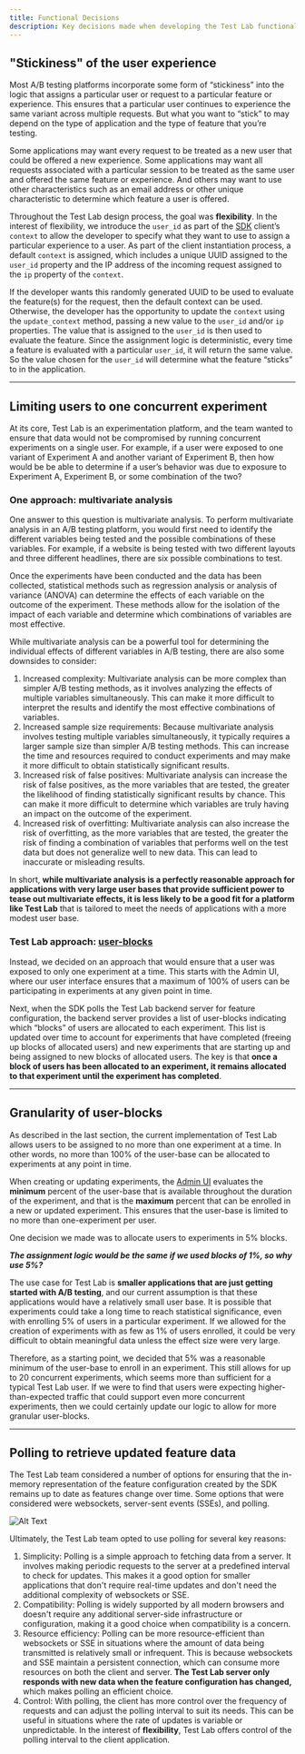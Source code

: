```yaml
---
title: Functional Decisions
description: Key decisions made when developing the Test Lab functionality.
---
```


## "Stickiness" of the user experience

Most A/B testing platforms incorporate some form of “stickiness” into the logic that assigns a particular user or request to a particular feature or experience. This ensures that a particular user continues to experience the same variant across multiple requests. But what you want to “stick” to may depend on the type of application and the type of feature that you’re testing.

Some applications may want every request to be treated as a new user that could be offered a new experience. Some applications may want all requests associated with a particular session to be treated as the same user and offered the same feature or experience. And others may want to use other characteristics such as an email address or other unique characteristic to determine which feature a user is offered.

Throughout the Test Lab design process, the goal was **flexibility**. In the interest of flexibility, we introduce the `user_id` as part of the [SDK](/docs/sdk-docs) client’s `context` to allow the developer to specify what they want to use to assign a particular experience to a user. As part of the client instantiation process, a default `context` is assigned, which includes a unique UUID assigned to the `user_id` property and the IP address of the incoming request assigned to the `ip` property of the `context`.

If the developer wants this randomly generated UUID to be used to evaluate the feature(s) for the request, then the default context can be used. Otherwise, the developer has the opportunity to update the `context` using the `update_context` method, passing a new value to the `user_id` and/or `ip` properties. The value that is assigned to the `user_id` is then used to evaluate the feature. Since the assignment logic is deterministic, every time a feature is evaluated with a particular `user_id`, it will return the same value. So the value chosen for the `user_id` will determine what the feature “sticks” to in the application.

---

## Limiting users to one concurrent experiment

At its core, Test Lab is an experimentation platform, and the team wanted to ensure that data would not be compromised by running concurrent experiments on a single user. For example, if a user were exposed to one variant of Experiment A and another variant of Experiment B, then how would be be able to determine if a user’s behavior was due to exposure to Experiment A, Experiment B, or some combination of the two?

### One approach: multivariate analysis

One answer to this question is multivariate analysis. To perform multivariate analysis in an A/B testing platform, you would first need to identify the different variables being tested and the possible combinations of these variables. For example, if a website is being tested with two different layouts and three different headlines, there are six possible combinations to test.

Once the experiments have been conducted and the data has been collected, statistical methods such as regression analysis or analysis of variance (ANOVA) can determine the effects of each variable on the outcome of the experiment. These methods allow for the isolation of the impact of each variable and determine which combinations of variables are most effective.

While multivariate analysis can be a powerful tool for determining the individual effects of different variables in A/B testing, there are also some downsides to consider:

1. Increased complexity: Multivariate analysis can be more complex than simpler A/B testing methods, as it involves analyzing the effects of multiple variables simultaneously. This can make it more difficult to interpret the results and identify the most effective combinations of variables.
2. Increased sample size requirements: Because multivariate analysis involves testing multiple variables simultaneously, it typically requires a larger sample size than simpler A/B testing methods. This can increase the time and resources required to conduct experiments and may make it more difficult to obtain statistically significant results.
3. Increased risk of false positives: Multivariate analysis can increase the risk of false positives, as the more variables that are tested, the greater the likelihood of finding statistically significant results by chance. This can make it more difficult to determine which variables are truly having an impact on the outcome of the experiment.
4. Increased risk of overfitting: Multivariate analysis can also increase the risk of overfitting, as the more variables that are tested, the greater the risk of finding a combination of variables that performs well on the test data but does not generalize well to new data. This can lead to inaccurate or misleading results.

In short, **while multivariate analysis is a perfectly reasonable approach for applications with very large user bases that provide sufficient power to tease out multivariate effects, it is less likely to be a good fit for a platform like Test Lab** that is tailored to meet the needs of applications with a more modest user base.

### Test Lab approach: [user-blocks](/docs/sdk#user-blocks)

Instead, we decided on an approach that would ensure that a user was exposed to only one experiment at a time. This starts with the Admin UI, where our user interface ensures that a maximum of 100% of users can be participating in experiments at any given point in time.

Next, when the SDK polls the Test Lab backend server for feature configuration, the backend server provides a list of user-blocks indicating which “blocks” of users are allocated to each experiment. This list is updated over time to account for experiments that have completed (freeing up blocks of allocated users) and new experiments that are starting up and being assigned to new blocks of allocated users. The key is that **once a block of users has been allocated to an experiment, it remains allocated to that experiment until the experiment has completed**.

---

## Granularity of user-blocks

As described in the last section, the current implementation of Test Lab allows users to be assigned to no more than one experiment at a time. In other words, no more than 100% of the user-base can be allocated to experiments at any point in time.

When creating or updating experiments, the [Admin UI](/docs/admin-ui) evaluates the **minimum** percent of the user-base that is available throughout the duration of the experiment, and that is the **maximum** percent that can be enrolled in a new or updated experiment. This ensures that the user-base is limited to no more than one-experiment per user.

One decision we made was to allocate users to experiments in 5% blocks.

**_The assignment logic would be the same if we used blocks of 1%, so why use 5%?_**

The use case for Test Lab is **smaller applications that are just getting started with A/B testing**, and our current assumption is that these applications would have a relatively small user base. It is possible that experiments could take a long time to reach statistical significance, even with enrolling 5% of users in a particular experiment. If we allowed for the creation of experiments with as few as 1% of users enrolled, it could be very difficult to obtain meaningful data unless the effect size were very large.

Therefore, as a starting point, we decided that 5% was a reasonable minimum of the user-base to enroll in an experiment. This still allows for up to 20 concurrent experiments, which seems more than sufficient for a typical Test Lab user. If we were to find that users were expecting higher-than-expected traffic that could support even more concurrent experiments, then we could certainly update our logic to allow for more granular user-blocks.

---

## Polling to retrieve updated feature data

The Test Lab team considered a number of options for ensuring that the in-memory representation of the feature configuration created by the SDK remains up to date as features change over time. Some options that were considered were websockets, server-sent events (SSEs), and polling.

![Alt Text](/images/pollingDecision.png)

Ultimately, the Test Lab team opted to use polling for several key reasons:

1. Simplicity: Polling is a simple approach to fetching data from a server. It involves making periodic requests to the server at a predefined interval to check for updates. This makes it a good option for smaller applications that don't require real-time updates and don't need the additional complexity of websockets or SSE.
2. Compatibility: Polling is widely supported by all modern browsers and doesn't require any additional server-side infrastructure or configuration, making it a good choice when compatibility is a concern.
3. Resource efficiency: Polling can be more resource-efficient than websockets or SSE in situations where the amount of data being transmitted is relatively small or infrequent. This is because websockets and SSE maintain a persistent connection, which can consume more resources on both the client and server. **The Test Lab server only responds with new data when the feature configuration has changed,** which makes polling an efficient choice.
4. Control: With polling, the client has more control over the frequency of requests and can adjust the polling interval to suit its needs. This can be useful in situations where the rate of updates is variable or unpredictable. In the interest of **flexibility**, Test Lab offers control of the polling interval to the client application.
